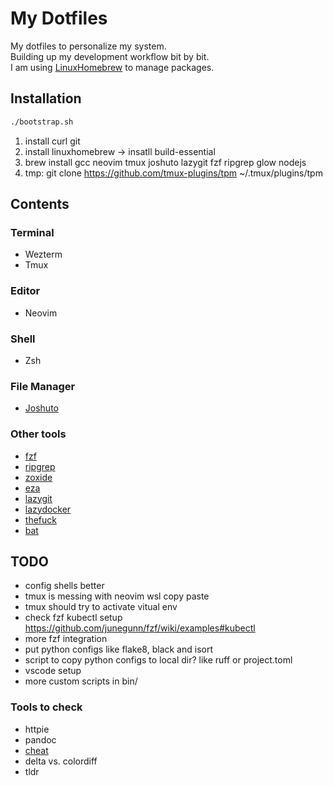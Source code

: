 # My Dotfiles
My dotfiles to personalize my system.<br>
Building up my development workflow bit by bit.<br>
I am using [LinuxHomebrew](https://docs.brew.sh/Homebrew-on-Linux) to manage packages.<br>

## Installation
```bash
./bootstrap.sh
```
1. install curl git
2. install linuxhomebrew -> insatll build-essential
3. brew install gcc neovim tmux joshuto lazygit fzf ripgrep glow nodejs
4. tmp: git clone https://github.com/tmux-plugins/tpm ~/.tmux/plugins/tpm

## Contents
### Terminal<br>
- Wezterm<br>
- Tmux<br>
### Editor<br>
- Neovim<br>
### Shell<br>
- Zsh<br>
### File Manager<br>
- [Joshuto](https://github.com/kamiyaa/joshuto)<br>
### Other tools<br>
- [fzf](https://github.com/junegunn/fzf)<br>
- [ripgrep](https://github.com/BurntSushi/ripgrep)<br>
- [zoxide](https://github.com/ajeetdsouza/zoxide)<br>
- [eza](https://github.com/eza-community/eza)<br>
- [lazygit](https://github.com/jesseduffield/lazygit)<br>
- [lazydocker](https://github.com/jesseduffield/lazydocker)<br>
- [thefuck](https://github.com/nvbn/thefuck)<br>
- [bat](https://github.com/sharkdp/bat)<br>

## TODO
- config shells better
- tmux is messing with neovim wsl copy paste
- tmux should try to activate vitual env
- check fzf kubectl setup https://github.com/junegunn/fzf/wiki/examples#kubectl
- more fzf integration
- put python configs like flake8, black and isort
- script to copy python configs to local dir? like ruff or project.toml
- vscode setup
- more custom scripts in bin/

### Tools to check
- httpie
- pandoc
- [cheat](https://github.com/cheat/cheat)
- delta vs. colordiff
- tldr

